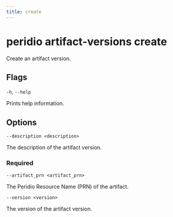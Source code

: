 ```yaml
---
title: create
---
```


# peridio artifact-versions create

Create an artifact version.

## Flags

`-h`, `--help`

Prints help information.

## Options

`--description <description>`

The description of the artifact version.

### Required

`--artifact_prn <artifact_prn>`

The Peridio Resource Name (PRN) of the artifact.

`--version <version>`

The version of the artifact version.
